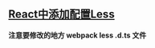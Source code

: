 ## [React中添加配置Less](https://www.cnblogs.com/gqx-html/p/13219422.html)

**注意要修改的地方 webpack less .d.ts 文件**